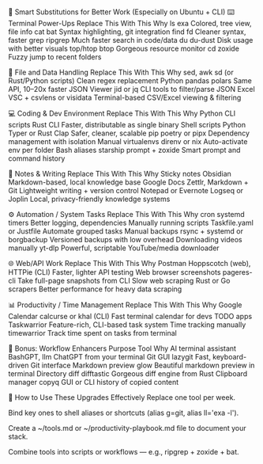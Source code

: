 🔁 Smart Substitutions for Better Work (Especially on Ubuntu + CLI)
⌨️ Terminal Power-Ups
Replace This	With This	Why
ls	exa	Colored, tree view, file info
cat	bat	Syntax highlighting, git integration
find	fd	Cleaner syntax, faster
grep	ripgrep	Much faster search in code/data
du	du-dust	Disk usage with better visuals
top/htop	btop	Gorgeous resource monitor
cd	zoxide	Fuzzy jump to recent folders

📂 File and Data Handling
Replace This	With This	Why
sed, awk	sd (or Rust/Python scripts)	Clean regex replacement
Python pandas	polars	Same API, 10–20x faster
JSON Viewer	jid or jq	CLI tools to filter/parse JSON
Excel	VSC + csvlens or visidata	Terminal-based CSV/Excel viewing & filtering

💻 Coding & Dev Environment
Replace This	With This	Why
Python CLI scripts	Rust CLI	Faster, distributable as single binary
Shell scripts	Python Typer or Rust Clap	Safer, cleaner, scalable
pip	poetry or pipx	Dependency management with isolation
Manual virtualenvs	direnv or nix	Auto-activate env per folder
Bash aliases	starship prompt + zoxide	Smart prompt and command history

🧠 Notes & Writing
Replace This	With This	Why
Sticky notes	Obsidian	Markdown-based, local knowledge base
Google Docs	Zettlr, Markdown + Git	Lightweight writing + version control
Notepad or Evernote	Logseq or Joplin	Local, privacy-friendly knowledge systems

⚙️ Automation / System Tasks
Replace This	With This	Why
cron	systemd timers	Better logging, dependencies
Manually running scripts	Taskfile.yaml or Justfile	Automate grouped tasks
Manual backups	rsync + systemd or borgbackup	Versioned backups with low overhead
Downloading videos manually	yt-dlp	Powerful, scriptable YouTube/media downloader

🌐 Web/API Work
Replace This	With This	Why
Postman	Hoppscotch (web), HTTPie (CLI)	Faster, lighter API testing
Web browser screenshots	pageres-cli	Take full-page snapshots from CLI
Slow web scraping	Rust or Go scrapers	Better performance for heavy data scraping

📊 Productivity / Time Management
Replace This	With This	Why
Google Calendar	calcurse or khal (CLI)	Fast terminal calendar for devs
TODO apps	Taskwarrior	Feature-rich, CLI-based task system
Time tracking manually	timewarrior	Track time spent on tasks from terminal

🔬 Bonus: Workflow Enhancers
Purpose	Tool	Why
AI terminal assistant	BashGPT, llm	ChatGPT from your terminal
Git GUI	lazygit	Fast, keyboard-driven Git interface
Markdown preview	glow	Beautiful markdown preview in terminal
Directory diff	difftastic	Gorgeous diff engine from Rust
Clipboard manager	copyq	GUI or CLI history of copied content

🧭 How to Use These Upgrades Effectively
Replace one tool per week.

Bind key ones to shell aliases or shortcuts (alias g=git, alias ll='exa -l').

Create a ~/tools.md or ~/productivity-playbook.md file to document your stack.

Combine tools into scripts or workflows — e.g., ripgrep + zoxide + bat.